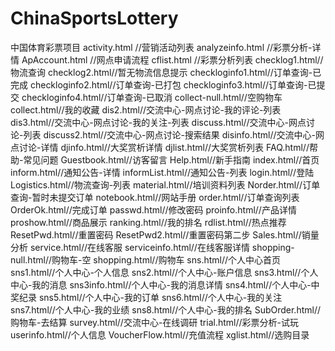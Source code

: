 # ChinaSportsLottery
中国体育彩票项目
activity.html //营销活动列表
analyzeinfo.html //彩票分析-详情
ApAccount.html //网点申请流程
cflist.html //彩票分析列表
checklog1.html//物流查询
checklog2.html//暂无物流信息提示
checkloginfo1.html//订单查询-已完成
checkloginfo2.html//订单查询-已打包
checkloginfo3.html//订单查询-已提交
checkloginfo4.html//订单查询-已取消
collect-null.html//空购物车
collect.html//我的收藏
dis2.html//交流中心-网点讨论-我的评论-列表
dis3.html//交流中心-网点讨论-我的关注-列表
discuss.html//交流中心-网点讨论-列表
discuss2.html//交流中心-网点讨论-搜索结果
disinfo.html//交流中心-网点讨论-详情
djinfo.html//大奖赏析详情
djlist.html//大奖赏析列表
FAQ.html//帮助-常见问题
Guestbook.html//访客留言
Help.html//新手指南
index.html//首页
inform.html//通知公告-详情
informList.html//通知公告-列表
login.html//登陆
Logistics.html//物流查询-列表
material.html//培训资料列表
Norder.html//订单查询-暂时未提交订单
notebook.html//网站手册
order.html//订单查询列表
OrderOk.html//完成订单
passwd.html//修改密码
proinfo.html//产品详情
proshow.html//商品展示
ranking.html//我的排名
rdlist.html//热点推荐
ResetPwd.html//重置密码
ResetPwd2.html//重置密码第二步
Sales.html//销量分析
service.html//在线客服
serviceinfo.html//在线客服详情
shopping-null.html//购物车-空
shopping.html//购物车
sns.html//个人中心首页
sns1.html//个人中心-个人信息
sns2.html//个人中心-账户信息
sns3.html//个人中心-我的消息
sns3info.html//个人中心-我的消息详情
sns4.html//个人中心-中奖纪录
sns5.html//个人中心-我的订单
sns6.html//个人中心-我的关注
sns7.html//个人中心-我的业绩
sns8.html//个人中心-我的排名
SubOrder.html//购物车-去结算
survey.html//交流中心-在线调研
trial.html//彩票分析-试玩
userinfo.html//个人信息
VoucherFlow.html//充值流程
xglist.html//选购目录
